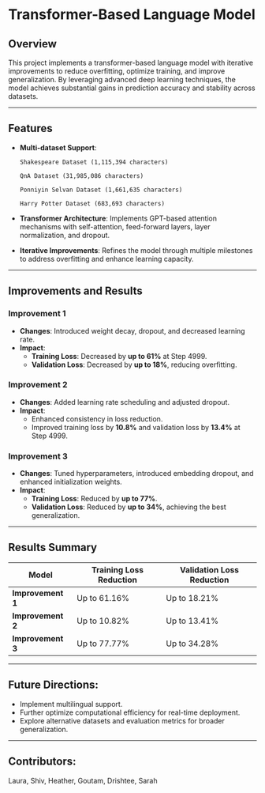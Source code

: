 # Transformer-Based Language Model

## Overview
This project implements a transformer-based language model with iterative improvements to reduce overfitting, optimize training, and improve generalization. By leveraging advanced deep learning techniques, the model achieves substantial gains in prediction accuracy and stability across datasets.

---

## Features
- **Multi-dataset Support**:
  
      Shakespeare Dataset (1,115,394 characters)
  
      QnA Dataset (31,985,086 characters)
  
      Ponniyin Selvan Dataset (1,661,635 characters)
  
      Harry Potter Dataset (683,693 characters)
  
- **Transformer Architecture**: Implements GPT-based attention mechanisms with self-attention, feed-forward layers, layer normalization, and dropout.
- **Iterative Improvements**: Refines the model through multiple milestones to address overfitting and enhance learning capacity.

---

## Improvements and Results
### Improvement 1
- **Changes**: Introduced weight decay, dropout, and decreased learning rate.
- **Impact**: 
  - **Training Loss**: Decreased by **up to 61%** at Step 4999.
  - **Validation Loss**: Decreased by **up to 18%**, reducing overfitting.

### Improvement 2
- **Changes**: Added learning rate scheduling and adjusted dropout.
- **Impact**: 
  - Enhanced consistency in loss reduction.
  - Improved training loss by **10.8%** and validation loss by **13.4%** at Step 4999.

### Improvement 3
- **Changes**: Tuned hyperparameters, introduced embedding dropout, and enhanced initialization weights.
- **Impact**:
  - **Training Loss**: Reduced by **up to 77%**.
  - **Validation Loss**: Reduced by **up to 34%**, achieving the best generalization.

---

## Results Summary
| **Model**         | **Training Loss Reduction** | **Validation Loss Reduction** |
|--------------------|-----------------------------|---------------------------------|
| **Improvement 1** | Up to 61.16%               | Up to 18.21%                  |
| **Improvement 2** | Up to 10.82%               | Up to 13.41%                  |
| **Improvement 3** | Up to 77.77%               | Up to 34.28%                  |

---

## Future Directions:
- Implement multilingual support.
- Further optimize computational efficiency for real-time deployment.
- Explore alternative datasets and evaluation metrics for broader generalization.

---

## Contributors: 
Laura, Shiv, Heather, Goutam, Drishtee, Sarah
